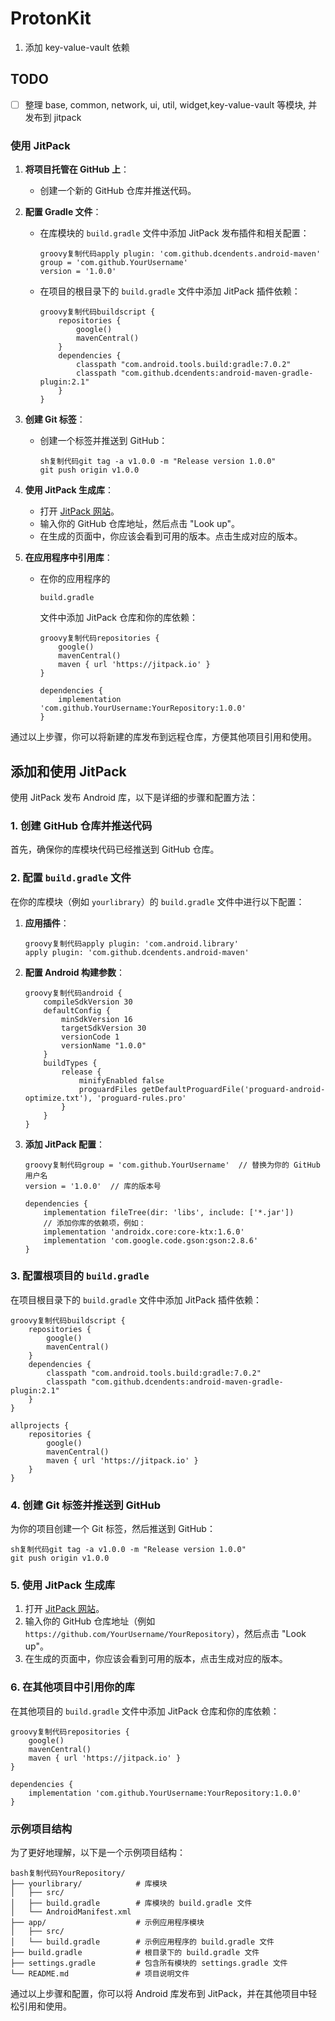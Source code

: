# ProtonKit

1. 添加 key-value-vault 依赖

## TODO

- [ ] 整理 base, common, network, ui, util, widget,key-value-vault 等模块, 并发布到 jitpack


### 使用 JitPack

1. **将项目托管在 GitHub 上**：

    - 创建一个新的 GitHub 仓库并推送代码。

2. **配置 Gradle 文件**：

    - 在库模块的 `build.gradle` 文件中添加 JitPack 发布插件和相关配置：

      ```
      groovy复制代码apply plugin: 'com.github.dcendents.android-maven'
      group = 'com.github.YourUsername'
      version = '1.0.0'
      ```

    - 在项目的根目录下的 `build.gradle` 文件中添加 JitPack 插件依赖：

      ```
      groovy复制代码buildscript {
          repositories {
              google()
              mavenCentral()
          }
          dependencies {
              classpath "com.android.tools.build:gradle:7.0.2"
              classpath "com.github.dcendents:android-maven-gradle-plugin:2.1"
          }
      }
      ```

3. **创建 Git 标签**：

    - 创建一个标签并推送到 GitHub：

      ```
      sh复制代码git tag -a v1.0.0 -m "Release version 1.0.0"
      git push origin v1.0.0
      ```

4. **使用 JitPack 生成库**：

    - 打开 [JitPack 网站](https://jitpack.io/)。
    - 输入你的 GitHub 仓库地址，然后点击 "Look up"。
    - 在生成的页面中，你应该会看到可用的版本。点击生成对应的版本。

5. **在应用程序中引用库**：

    - 在你的应用程序的

      ```
      build.gradle
      ```

      文件中添加 JitPack 仓库和你的库依赖：

      ```
      groovy复制代码repositories {
          google()
          mavenCentral()
          maven { url 'https://jitpack.io' }
      }
      
      dependencies {
          implementation 'com.github.YourUsername:YourRepository:1.0.0'
      }
      ```

通过以上步骤，你可以将新建的库发布到远程仓库，方便其他项目引用和使用。


## 添加和使用 JitPack
使用 JitPack 发布 Android 库，以下是详细的步骤和配置方法：

### 1. 创建 GitHub 仓库并推送代码

首先，确保你的库模块代码已经推送到 GitHub 仓库。

### 2. 配置 `build.gradle` 文件

在你的库模块（例如 `yourlibrary`）的 `build.gradle` 文件中进行以下配置：

1. **应用插件**：

   ```
   groovy复制代码apply plugin: 'com.android.library'
   apply plugin: 'com.github.dcendents.android-maven'
   ```

2. **配置 Android 构建参数**：

   ```
   groovy复制代码android {
       compileSdkVersion 30
       defaultConfig {
           minSdkVersion 16
           targetSdkVersion 30
           versionCode 1
           versionName "1.0.0"
       }
       buildTypes {
           release {
               minifyEnabled false
               proguardFiles getDefaultProguardFile('proguard-android-optimize.txt'), 'proguard-rules.pro'
           }
       }
   }
   ```

3. **添加 JitPack 配置**：

   ```
   groovy复制代码group = 'com.github.YourUsername'  // 替换为你的 GitHub 用户名
   version = '1.0.0'  // 库的版本号
   
   dependencies {
       implementation fileTree(dir: 'libs', include: ['*.jar'])
       // 添加你库的依赖项，例如：
       implementation 'androidx.core:core-ktx:1.6.0'
       implementation 'com.google.code.gson:gson:2.8.6'
   }
   ```

### 3. 配置根项目的 `build.gradle`

在项目根目录下的 `build.gradle` 文件中添加 JitPack 插件依赖：

```
groovy复制代码buildscript {
    repositories {
        google()
        mavenCentral()
    }
    dependencies {
        classpath "com.android.tools.build:gradle:7.0.2"
        classpath "com.github.dcendents:android-maven-gradle-plugin:2.1"
    }
}

allprojects {
    repositories {
        google()
        mavenCentral()
        maven { url 'https://jitpack.io' }
    }
}
```

### 4. 创建 Git 标签并推送到 GitHub

为你的项目创建一个 Git 标签，然后推送到 GitHub：

```
sh复制代码git tag -a v1.0.0 -m "Release version 1.0.0"
git push origin v1.0.0
```

### 5. 使用 JitPack 生成库

1. 打开 [JitPack 网站](https://jitpack.io/)。
2. 输入你的 GitHub 仓库地址（例如 `https://github.com/YourUsername/YourRepository`），然后点击 "Look up"。
3. 在生成的页面中，你应该会看到可用的版本，点击生成对应的版本。

### 6. 在其他项目中引用你的库

在其他项目的 `build.gradle` 文件中添加 JitPack 仓库和你的库依赖：

```
groovy复制代码repositories {
    google()
    mavenCentral()
    maven { url 'https://jitpack.io' }
}

dependencies {
    implementation 'com.github.YourUsername:YourRepository:1.0.0'
}
```

### 示例项目结构

为了更好地理解，以下是一个示例项目结构：

```
bash复制代码YourRepository/
├── yourlibrary/            # 库模块
│   ├── src/
│   ├── build.gradle        # 库模块的 build.gradle 文件
│   └── AndroidManifest.xml
├── app/                    # 示例应用程序模块
│   ├── src/
│   └── build.gradle        # 示例应用程序的 build.gradle 文件
├── build.gradle            # 根目录下的 build.gradle 文件
├── settings.gradle         # 包含所有模块的 settings.gradle 文件
└── README.md               # 项目说明文件
```

通过以上步骤和配置，你可以将 Android 库发布到 JitPack，并在其他项目中轻松引用和使用。
